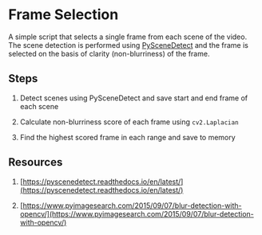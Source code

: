 # Frame Selection

A simple script that selects a single frame from each scene of the video. The scene detection is performed using [PySceneDetect](https://github.com/Breakthrough/PySceneDetect) and the frame is selected on the basis of clarity (non-blurriness) of the frame.

## Steps

1. Detect scenes using PySceneDetect and save start and end frame of each scene

2. Calculate non-blurriness score of each frame using `cv2.Laplacian`

3. Find the highest scored frame in each range and save to memory

## Resources

1. [https://pyscenedetect.readthedocs.io/en/latest/](https://pyscenedetect.readthedocs.io/en/latest/)

2. [https://www.pyimagesearch.com/2015/09/07/blur-detection-with-opencv/](https://www.pyimagesearch.com/2015/09/07/blur-detection-with-opencv/)
